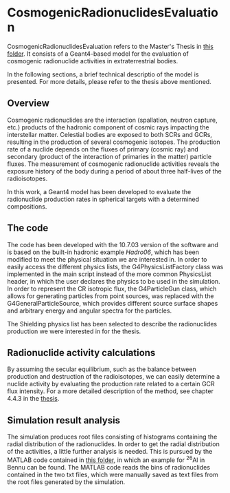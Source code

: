 # CosmogenicRadionuclidesEvaluation
CosmogenicRadionuclidesEvaluation refers to the Master's Thesis in [this folder](/docs).
It consists of a Geant4-based model for the evaluation of cosmogenic radionuclide activities in extraterrestrial bodies.

In the following sections, a brief technical descriptio of the model is presented. For more details, please refer to the thesis above mentioned.

## Overview
Cosmogenic radionuclides are the interaction (spallation, neutron capture, etc.) products of the hadronic component of cosmic rays impacting the interstellar matter. 
Celestial bodies are exposed to both SCRs and GCRs, resulting in the production of several cosmogenic isotopes. The production rate of a nuclide depends on the fluxes of primary (cosmic ray) and secondary (product of the interaction of primaries in the matter) particle fluxes. The measurement of cosmogenic radionuclide activities reveals the exposure history of the body during a period of about three half-lives of the radioisotopes.

In this work, a Geant4 model has been developed to evaluate the radionuclide production rates in spherical targets with a determined compositions.


## The code
The code has been developed with the 10.7.03 version of the software and is based on the built-in hadronic example _Hadro06_, which has been modified to meet the physical situation we are interested in.
In order to easily access the different physics lists, the G4PhysicsListFactory class was implemented in the main script instead of the more common PhysicsList header, in which the user declares the physics to be used in the simulation.
In order to represent the CR isotropic flux, the G4ParticleGun class, which allows for generating particles from point sources, was replaced with the G4GeneralParticleSource, which provides different source surface shapes and arbitrary energy and angular spectra for the particles.

The Shielding physics list has been selected to describe the radionuclides production we were interested in for the thesis.


## Radionuclide activity calculations
By assuming the secular equilibrium, such as the balance between production and destruction of the radioisotopes, we can easily determine a nuclide activity by evaluating the production rate related to a certain GCR flux intensity.
For a more detailed description of the method, see chapter 4.4.3 in the [thesis](https://github.com/Tun98/CosmogenicRadionuclidesEvaluation/tree/main/docs).


## Simulation result analysis
The simulation produces root files consisting of histograms containing the radial distribution of the radionuclides. In order to get the radial distribution of the activities, a little further analysis is needed. This is pursued by the MATLAB code contained in [this folder](/analysis), in which an example for <sup>26</sup>Al in Bennu can be found.
The MATLAB code reads the bins of radionuclides contained in the two txt files, which were manually saved as text files from the root files generated by the simulation.
